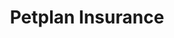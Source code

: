 ---
title: Petplan Insurance
order: 2
links:
  - text: "Petplan cat insurance (Web)"
    url: "https://www.petplan.co.uk/pet-insurance/cat-insurance/"
---